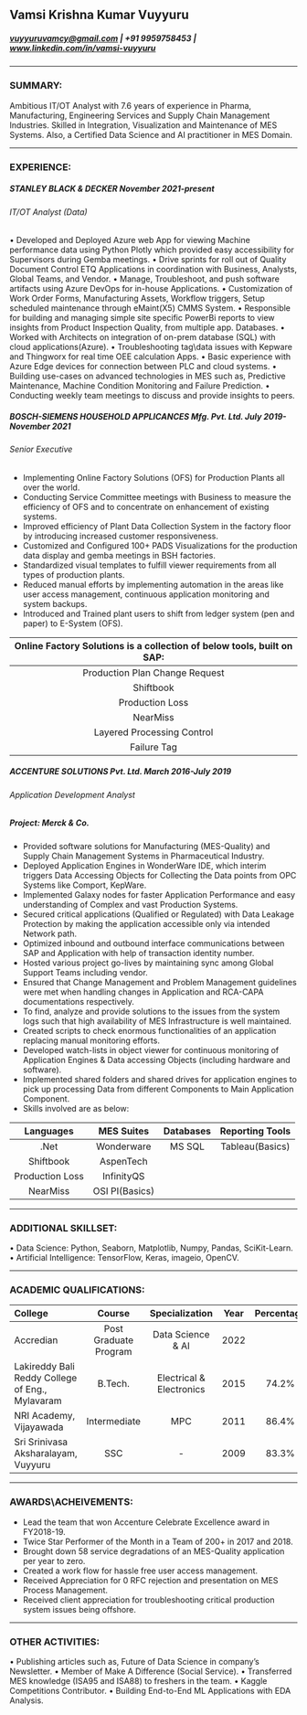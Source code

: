 ## Vamsi Krishna Kumar Vuyyuru
#####  vuyyuruvamcy@gmail.com | +91 9959758453 | www.linkedin.com/in/vamsi-vuyyuru


---
### SUMMARY:
Ambitious IT/OT Analyst with 7.6 years of experience in Pharma, Manufacturing, Engineering Services and Supply Chain Management Industries. Skilled in Integration, Visualization and Maintenance of MES Systems. Also, a Certified Data Science and AI practitioner in MES Domain.


---
### EXPERIENCE:
##### STANLEY BLACK & DECKER     	                                  	 		                             	_November 2021-present_
###### _IT/OT Analyst (Data)_
•	Developed and Deployed Azure web App for viewing Machine performance data using Python Plotly which provided easy accessibility for Supervisors during Gemba meetings.
•	Drive sprints for roll out of Quality Document Control ETQ Applications in coordination with Business, Analysts, Global Teams, and Vendor. 
•	Manage, Troubleshoot, and push software artifacts using Azure DevOps for in-house Applications.
•	Customization of Work Order Forms, Manufacturing Assets, Workflow triggers, Setup scheduled maintenance through eMaint(X5) CMMS System.
•	Responsible for building and managing simple site specific PowerBi reports to view insights from Product Inspection Quality, from multiple app. Databases.
•	Worked with Architects on integration of on-prem database (SQL) with cloud applications(Azure).
•	Troubleshooting tag\data issues with Kepware and Thingworx for real time OEE calculation Apps.
•	Basic experience with Azure Edge devices for connection between PLC and cloud systems.
•	Building use-cases on advanced technologies in MES such as, Predictive Maintenance, Machine Condition Monitoring and Failure Prediction.
•	Conducting weekly team meetings to discuss and provide insights to peers.

##### BOSCH-SIEMENS HOUSEHOLD APPLICANCES Mfg. Pvt. Ltd.     	                                  	 			_July 2019-November 2021_
###### _Senior Executive_
- Implementing Online Factory Solutions (OFS) for Production Plants all over the world.
- Conducting Service Committee meetings with Business to measure the efficiency of OFS and to concentrate on enhancement of existing systems.
- Improved efficiency of Plant Data Collection System in the factory floor by introducing increased customer responsiveness. 
- Customized and Configured 100+ PADS Visualizations for the production data display and gemba meetings in BSH factories.
- Standardized visual templates to fulfill viewer requirements from all types of production plants.
- Reduced manual efforts by implementing automation in the areas like user access management, continuous application monitoring and system backups.
- Introduced and Trained plant users to shift from ledger system (pen and paper) to E-System (OFS). 

|Online Factory Solutions is a collection of below tools, built on SAP:|
| :------------:                                      |
|  Production Plan Change Request  |
| Shiftbook |
| Production Loss  |
|  NearMiss |
| Layered Processing Control |
| Failure Tag |


##### ACCENTURE SOLUTIONS Pvt. Ltd.   	    	                                        					 _March 2016-July 2019_
###### _Application Development Analyst_
##### Project: Merck & Co.
- Provided software solutions for Manufacturing (MES-Quality) and Supply Chain Management Systems in Pharmaceutical Industry.
- Deployed Application Engines in WonderWare IDE, which interim triggers Data Accessing Objects for Collecting the Data points from OPC Systems like Comport, KepWare.
- Implemented Galaxy nodes for faster Application Performance and easy understanding of Complex and vast Production Systems.
- Secured critical applications (Qualified or Regulated) with Data Leakage Protection by making the application accessible only via intended Network path.
- Optimized inbound and outbound interface communications between SAP and Application with help of transaction identity number.
- Hosted various project go-lives by maintaining sync among Global Support Teams including vendor.
- Ensured that Change Management and Problem Management guidelines were met when handling changes in Application and RCA-CAPA documentations respectively.
- To find, analyze and provide solutions to the issues from the system logs such that high availability of MES Infrastructure is well maintained.
- Created scripts to check enormous functionalities of an application replacing manual monitoring efforts.
- Developed watch-lists in object viewer for continuous monitoring of Application Engines & Data accessing Objects (including hardware and software).
- Implemented shared folders and shared drives for application engines to pick up processing Data from different Components to Main Application Component.
- Skills involved are as below:

| Languages |  MES Suites| Databases | Reporting Tools |
| :-----------: |:-------------:|:------------:|:--------:|
| .Net   |  Wonderware | MS SQL | Tableau(Basics) |
| Shiftbook | AspenTech|
| Production Loss  |InfinityQS|
|  NearMiss |OSI PI(Basics) |

---
### ADDITIONAL SKILLSET:
•	Data Science: Python, Seaborn, Matplotlib, Numpy, Pandas, SciKit-Learn.
•	Artificial Intelligence: TensorFlow, Keras, imageio, OpenCV.



---
### ACADEMIC QUALIFICATIONS:
|  College  | Course | Specialization |Year  | Percentage  |
| :------------ | :------------: | :------------: | :------------: | :------------: |
|  Accredian | Post Graduate Program | Data Science & AI | 2022 |
|  Lakireddy Bali Reddy College of Eng., Mylavaram | B.Tech. | Electrical & Electronics |2015  | 74.2%  |
| NRI Academy, Vijayawada | Intermediate | MPC |2011  | 86.4%  |
| Sri Srinivasa Aksharalayam, Vuyyuru | SSC | - |2009  | 83.3%  |


---
### AWARDS\ACHEIVEMENTS:
- Lead the team that won Accenture Celebrate Excellence award in FY2018-19.
- Twice Star Performer of the Month in a Team of 200+ in 2017 and 2018.
- Brought down 58 service degradations of an MES-Quality application per year to zero.
- Created a work flow for hassle free user access management.
- Received Appreciation for 0 RFC rejection and presentation on MES Process Management.
- Received client appreciation for troubleshooting critical production system issues being offshore.



---
### OTHER ACTIVITIES:
•	Publishing articles such as, Future of Data Science in company’s Newsletter.
•	Member of Make A Difference (Social Service).
•	Transferred MES knowledge (ISA95 and ISA88) to freshers in the team.
•	Kaggle Competitions Contributor.
•	Building End-to-End ML Applications with EDA Analysis.


